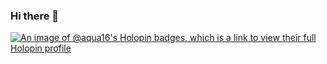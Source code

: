 ### Hi there 👋
[![An image of @aqua16's Holopin badges, which is a link to view their full Holopin profile](https://holopin.me/aqua16)](https://holopin.io/@aqua16)
<!--
**Aqua-16/Aqua-16** is a ✨ _special_ ✨ repository because its `README.md` (this file) appears on your GitHub profile.

Here are some ideas to get you started:

- 🔭 I’m currently working on ...
- 🌱 I’m currently learning ...
- 👯 I’m looking to collaborate on ...
- 🤔 I’m looking for help with ...
- 💬 Ask me about ...
- 📫 How to reach me: ...
- 😄 Pronouns: ...
- ⚡ Fun fact: ...
-->
